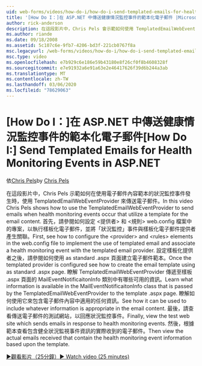```yaml
---
uid: web-forms/videos/how-do-i/how-do-i-send-templated-emails-for-health-monitoring-events-in-aspnet
title: '[How Do I：]在 ASP.NET 中傳送健康情況監控事件的範本化電子郵件 |Microsoft Docs'
author: rick-anderson
description: 在這段影片中，Chris Pels 會示範如何使用 TemplatedEmailWebEventProvider 來傳送電子郵件，以利用 t ... 的範本進行健康情況監控事件。
ms.author: riande
ms.date: 09/18/2008
ms.assetid: 5c107c6e-9fb7-4206-bd3f-221cb0767f8a
msc.legacyurl: /web-forms/videos/how-do-i/how-do-i-send-templated-emails-for-health-monitoring-events-in-aspnet
msc.type: video
ms.openlocfilehash: e7b929c6e186e59b43180e8f26cf0f8b4608328f
ms.sourcegitcommit: e7e91932a6e91a63e2e46417626f39d6b244a3ab
ms.translationtype: MT
ms.contentlocale: zh-TW
ms.lasthandoff: 03/06/2020
ms.locfileid: "78629063"
---
```

# <a name="how-do-i-send-templated-emails-for-health-monitoring-events-in-aspnet"></a><span data-ttu-id="1a6cd-103">[How Do I：]在 ASP.NET 中傳送健康情況監控事件的範本化電子郵件</span><span class="sxs-lookup"><span data-stu-id="1a6cd-103">[How Do I:] Send Templated Emails for Health Monitoring Events in ASP.NET</span></span>

<span data-ttu-id="1a6cd-104">依[Chris Pels](https://twitter.com/chrispels)</span><span class="sxs-lookup"><span data-stu-id="1a6cd-104">by [Chris Pels](https://twitter.com/chrispels)</span></span>

<span data-ttu-id="1a6cd-105">在這段影片中，Chris Pels 示範如何在使用電子郵件內容範本的狀況監控事件發生時，使用 TemplatedEmailWebEventProvider 來傳送電子郵件。</span><span class="sxs-lookup"><span data-stu-id="1a6cd-105">In this video Chris Pels shows how to use the TemplatedEmailWebEventProvider to send emails when health monitoring events occur that utilize a template for the email content.</span></span> <span data-ttu-id="1a6cd-106">首先，請參閱如何設定 &lt;提供者&gt; 和 &lt;規則&gt; web.config 檔案中的專案，以執行樣板化電子郵件，並將「狀況監控」事件與樣板化電子郵件提供者產生關聯。</span><span class="sxs-lookup"><span data-stu-id="1a6cd-106">First, see how to configure the &lt;provider&gt; and &lt;rules&gt; elements in the web.config file to implement the use of templated email and associate a health monitoring event with the templated email provider.</span></span> <span data-ttu-id="1a6cd-107">設定樣板化提供者之後，請參閱如何使用 as standard .aspx 頁面建立電子郵件範本。</span><span class="sxs-lookup"><span data-stu-id="1a6cd-107">Once the templated provider is configured see how to create the email template using as standard .aspx page.</span></span> <span data-ttu-id="1a6cd-108">瞭解 TemplatedEmailWebEventProvider 傳遞至樣板 .aspx 頁面的 MailEventNotificaitonInfo 類別中有哪些可用的資訊。</span><span class="sxs-lookup"><span data-stu-id="1a6cd-108">Learn what information is available in the MailEventNotificaitonInfo class that is passed by the TemplatedEmailWebEventProvider to the template .aspx page.</span></span> <span data-ttu-id="1a6cd-109">瞭解如何使用它來包含電子郵件內容中適用的任何資訊。</span><span class="sxs-lookup"><span data-stu-id="1a6cd-109">See how it can be used to include whatever information is appropriate in the email content.</span></span> <span data-ttu-id="1a6cd-110">最後，請查看傳送電子郵件的測試網站，以回應狀況監控事件。</span><span class="sxs-lookup"><span data-stu-id="1a6cd-110">Finally, view the test web site which sends emails in response to health monitoring events.</span></span> <span data-ttu-id="1a6cd-111">然後，根據範本查看包含健全狀況監視事件資訊的實際收到的電子郵件。</span><span class="sxs-lookup"><span data-stu-id="1a6cd-111">Then view the actual emails received that contain the health monitoring event information based upon the template.</span></span>

[<span data-ttu-id="1a6cd-112">&#9654;觀看影片（25分鐘）</span><span class="sxs-lookup"><span data-stu-id="1a6cd-112">&#9654; Watch video (25 minutes)</span></span>](https://channel9.msdn.com/Blogs/ASP-NET-Site-Videos/how-do-i-send-templated-emails-for-health-monitoring-events-in-aspnet)
